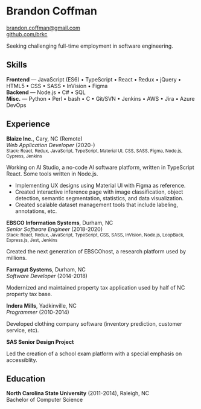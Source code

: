 # Brandon Coffman

<a href="mailto:brandon.coffman@gmail.com">brandon.coffman@gmail.com</a><br>
[github.com/brkc](https://github.com/brkc)

Seeking challenging full-time employment in software engineering.

## Skills

**Frontend** — JavaScript (ES6) • TypeScript • React • Redux • jQuery • HTML5 •
CSS • SASS • InVision • Figma<br> **Backend** — Node.js • C# • SQL<br> **Misc.**
— Python • Perl • bash • C • Git/SVN • Jenkins • AWS • Jira • Azure DevOps<br>

## Experience

**Blaize Inc.**, Cary, NC (Remote)<br> _Web Application Developer_ (2020-)<br>
<small>Stack: React, Redux, JavaScript, TypeScript, Material UI, CSS, SASS,
Figma, Node.js, Cypress, Jenkins</small>

Working on AI Studio, a no-code AI software platform, written in TypeScript
React. Some tools written in Node.js.

- Implementing UX designs using Material UI with Figma as reference.
- Created interactive inference page with image classification, object
  detection, semantic segmentation, statistics, and data visualization.
- Created scalable dataset management tools that include labeling, annotations,
  etc.

**EBSCO Information Systems**, Durham, NC<br> _Senior Software Engineer_
(2018-2020)<br> <small>Stack: React, Redux, JavaScript, TypeScript, CSS, SASS,
InVision, Node.js, LoopBack, Express.js, Jest, Jenkins</small>

Created the next generation of EBSCOhost, a research platform used by millions.

**Farragut Systems**, Durham, NC<br> _Software Developer_ (2014-2018)

Modernized and maintained property tax application used by half of NC property
tax base.

**Indera Mills**, Yadkinville, NC<br> _Programmer_ (2010-2014)

Developed clothing company software (inventory prediction, customer service,
etc).

**SAS Senior Design Project**

Led the creation of a school exam platform with a special emphasis on
accessiblity.

## Education

**North Carolina State University** (2011-2014), Raleigh, NC<br> Bachelor of
Computer Science

<link href="style.css" rel="stylesheet">
